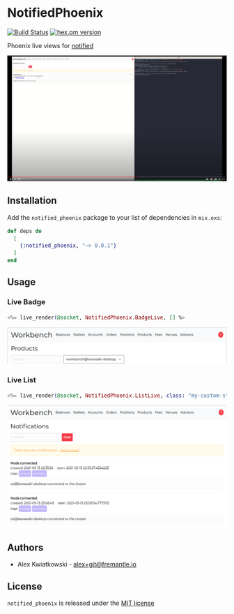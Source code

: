 # NotifiedPhoenix
[![Build Status](https://github.com/fremantle-industries/notified_phoenix/workflows/test/badge.svg?branch=main)](https://github.com/fremantle-industries/notified_phoenix/actions?query=workflow%3Atest)
[![hex.pm version](https://img.shields.io/hexpm/v/notified_phoenix.svg?style=flat)](https://hex.pm/packages/notified_phoenix)

Phoenix live views for [notified](https://github.com/fremantle-industries/notified)

[![workbench-notifications](./docs/workbench-notifications.png)](https://youtu.be/NJS0YTsKoiQ)

## Installation

Add the `notified_phoenix` package to your list of dependencies in `mix.exs`:

```elixir
def deps do
  [
    {:notified_phoenix, "~> 0.0.1"}
  ]
end
```

## Usage

### Live Badge

```elixir
<%= live_render(@socket, NotifiedPhoenix.BadgeLive, [] %>
```

![badge](./docs/badge.png)

### Live List

```elixir
<%= live_render(@socket, NotifiedPhoenix.ListLive, class: "my-custom-style" %>
```

![list](./docs/list.png)

## Authors

- Alex Kwiatkowski - alex+git@fremantle.io

## License

`notified_phoenix` is released under the [MIT license](./LICENSE)
